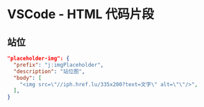 # VSCode - HTML 代码片段
## 站位
```json
"placeholder-img": {
  "prefix": "j:imgPlaceholder",
  "description": "站位图",
  "body": [
    "<img src=\"//iph.href.lu/335x200?text=文字\" alt=\"\"/>",
  ],
}
```